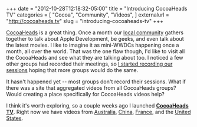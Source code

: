 +++
date = "2012-10-28T12:18:32-05:00"
title = "Introducing CocoaHeads TV"
categories = [
  "Cocoa",
  "Community",
  "Videos",
]
externalurl = "http://cocoaheads.tv"
slug = "introducing-cocoaheads-tv"
+++

[CocoaHeads](http://cocoaheads.org) is a great thing. Once a month our [local community](http://meetup.trianglecocoa.com) gathers together to talk about Apple Development, be geeks, and even talk about the latest movies. I like to imagine it as mini-WWDCs happening once a month, all over the world. That was the one flaw though, I'd like to visit all the CocoaHeads and see what they are talking about too. I noticed a few other groups had recorded their meetings, so [I started recording our sessions](https://vimeo.com/channels/trianglecocoa) hoping that more groups would do the same.

It hasn't happened yet -- most groups don't record their sessions. What if there was a site that aggregated videos from all CocoaHeads groups? Would creating a place specifically for CocoaHeads videos help?

I think it's worth exploring, so a couple weeks ago I launched [**CocoaHeads TV**](http://cocoaheads.tv). Right now we have videos from [Australia](http://cocoaheads.tv/videos/world/australia/), [China](http://cocoaheads.tv/videos/world/china/), [France](http://cocoaheads.tv/videos/world/france/), and the [United States](http://cocoaheads.tv/videos/world/us/).
